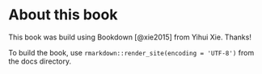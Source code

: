 # About this book

This book was build using Bookdown [@xie2015] from Yihui Xie. Thanks!

To build the book, use `rmarkdown::render_site(encoding = 'UTF-8')` from the docs directory.
